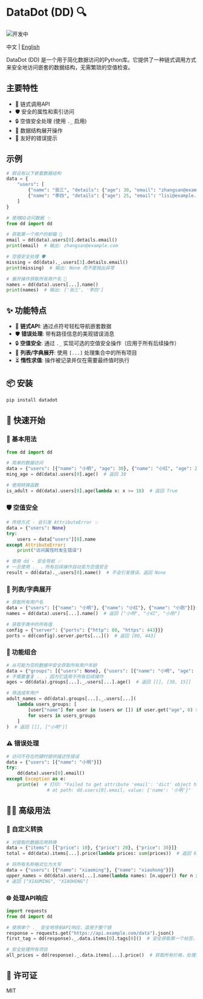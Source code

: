 # DataDot (DD) 🔍

![开发中](https://img.shields.io/badge/状态-开发中-yellow)

中文 | [English](README.md)

DataDot (DD) 是一个用于简化数据访问的Python库。它提供了一种链式调用方式来安全地访问嵌套的数据结构，无需繁琐的空值检查。

## 主要特性

- 🔗 链式调用API
- 🛡️ 安全的属性和索引访问
- 🔒 空值安全处理 (使用 `._` 启用)
- 🔄 数据结构展开操作
- 📝 友好的错误提示

## 示例

```python
# 假设有以下嵌套数据结构
data = {
    "users": [
        {"name": "张三", "details": {"age": 30, "email": "zhangsan@example.com"}},
        {"name": "李四", "details": {"age": 25, "email": "lisi@example.com"}}
    ]
}

# 使用DD访问数据 ✨
from dd import dd

# 获取第一个用户的邮箱 📧
email = dd(data).users[0].details.email()
print(email)  # 输出: zhangsan@example.com

# 空值安全处理 🛡️
missing = dd(data)._.users[3].details.email()
print(missing)  # 输出: None 而不是抛出异常

# 展开操作获取所有用户名 👥
names = dd(data).users[...].name()
print(names)  # 输出: ['张三', '李四']
```

## ✨ 功能特点

- 🔗 **链式API**: 通过点符号轻松导航嵌套数据
- 🛡️ **错误处理**: 带有路径信息的美观错误消息
- 🔒 **空值安全**: 通过 `._` 实现可选的空值安全操作（应用于所有后续操作）
- 🔄 **列表/字典展开**: 使用 `[...]` 处理集合中的所有项目
- ⏳ **惰性求值**: 操作被记录并仅在需要最终值时执行

## 📦 安装

```bash
pip install datadot
```

## 🚀 快速开始

### 🔰 基本用法

```python
from dd import dd

# 简单的数据访问
data = {"users": [{"name": "小明", "age": 30}, {"name": "小红", "age": 25}]}
ming_age = dd(data).users[0].age()  # 返回 30

# 使用转换函数
is_adult = dd(data).users[0].age(lambda x: x >= 18)  # 返回 True
```

### 🛡️ 空值安全

```python
# 传统方式 - 会引发 AttributeError 💥
data = {"users": None}
try:
    users = data["users"][0].name
except AttributeError:
    print("访问属性时发生错误")

# 使用 dd - 安全导航 ✅
# 一旦使用 ._ ，所有后续操作自动变为空值安全
result = dd(data)._.users[0].name()  # 不会引发错误，返回 None
```

### 🔄 列表/字典展开

```python
# 获取所有用户名
data = {"users": [{"name": "小明"}, {"name": "小红"}, {"name": "小刚"}]}
names = dd(data).users[...].name()  # 返回 ["小明", "小红", "小刚"]

# 获取字典中的所有值
config = {"server": {"ports": {"http": 80, "https": 443}}}
ports = dd(config).server.ports[...]()  # 返回 [80, 443]
```

### 🔀 功能组合

```python
# 从可能为空的数据中安全获取所有用户年龄
data = {"groups": [{"users": None}, {"users": [{"name": "小明", "age": 30}]}]}
# 不需要重复 ._ ，因为它适用于所有后续操作
ages = dd(data).groups[...]._.users[...].age()  # 返回 [[], [30, 15]]

# 筛选成年用户
adult_names = dd(data).groups[...]._.users[...](
    lambda users_groups: [
        [user["name"] for user in (users or []) if user.get("age", 0) >= 18]
        for users in users_groups
    ]
)  # 返回 [[], ["小明"]]
```

### ⚠️ 错误处理

```python
# 访问不存在的键时提供描述性错误
data = {"users": [{"name": "小明"}]}
try:
    dd(data).users[0].email()
except Exception as e:
    print(e)  # 打印: "Failed to get attribute 'email': 'dict' object has no attribute 'email'
               # at path: dd.users[0].email, value: {'name': '小明'}"
```

## 🧙‍♂️ 高级用法

### 🧮 自定义转换

```python
# 对提取的数据应用转换
data = {"items": [{"price": 10}, {"price": 20}, {"price": 30}]}
total = dd(data).items[...].price(lambda prices: sum(prices))  # 返回 60

# 将所有名称格式化为大写
data = {"users": [{"name": "xiaoming"}, {"name": "xiaohong"}]}
upper_names = dd(data).users[...].name(lambda names: [n.upper() for n in names])
# 返回 ["XIAOMING", "XIAOHONG"]
```

### 🌐 处理API响应

```python
import requests
from dd import dd

# 使用单个 ._ 安全地导航API响应，适用于整个链
response = requests.get("https://api.example.com/data").json()
first_tag = dd(response)._.data.items[0].tags[0]()  # 安全获取第一个标签，即使任何部分为None

# 安全处理所有项目
all_prices = dd(response)._.data.items[...].price()  # 获取所有价格，处理空值
```

## 📄 许可证

MIT
